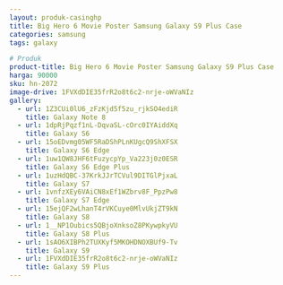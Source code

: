 ```yaml
---
layout: produk-casinghp
title: Big Hero 6 Movie Poster Samsung Galaxy S9 Plus Case
categories: samsung
tags: galaxy

# Produk
product-title: Big Hero 6 Movie Poster Samsung Galaxy S9 Plus Case
harga: 90000
sku: hn-2072
image-drive: 1FVXdDIE35frR2o8t6c2-nrje-oWVaNIz
gallery:
  - url: 1Z3CUi0lU6_zFzKjd5f5zu_rjkSO4ediR
    title: Galaxy Note 8
  - url: 1dpRjPqzf1nL-DqvaSL-cOrc0IYAiddXq
    title: Galaxy S6
  - url: 15oEDvmg05WF5RaDShPLnKUgcQ9ShXFSX
    title: Galaxy S6 Edge
  - url: 1uw1QW8JHF6tFuzycpYp_Va223j0z0ESR
    title: Galaxy S6 Edge Plus
  - url: 1uzHdQBC-37KrkJJrTCVul9DITGlPjxaL
    title: Galaxy S7
  - url: 1vnfzXEy6VAiCN8xEf1WZbrv8F_PpzPw8
    title: Galaxy S7 Edge
  - url: 15ejQF2wLhanT4rVKCuye0MlvUkjZT9kN
    title: Galaxy S8
  - url: 1__NP1Oubics5QBjoXnksoZ8PKywpkyVU
    title: Galaxy S8 Plus
  - url: 1sAO6XIBPh2TUXKyf5MKOHDNOXBUf9-Tv
    title: Galaxy S9
  - url: 1FVXdDIE35frR2o8t6c2-nrje-oWVaNIz
    title: Galaxy S9 Plus
---
```

